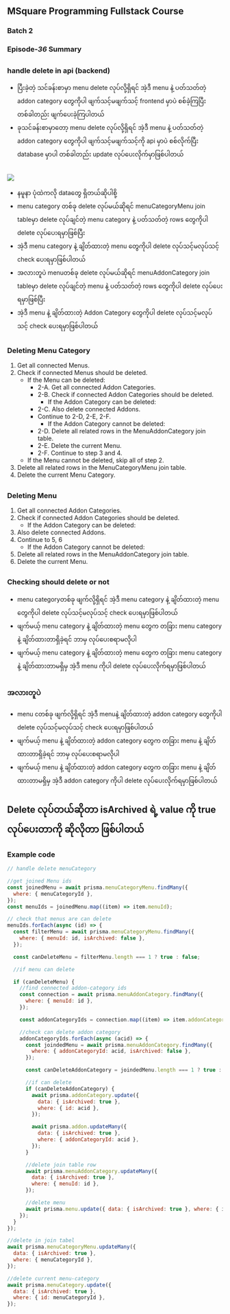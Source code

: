 ## MSquare Programming Fullstack Course

### Batch 2

### Episode-_36_ Summary

##

### handle delete in api (backend)

- ပြီးခဲ့တဲ့ သင်ခန်းစာမှာ menu delete လုပ်လို့ရှိရင် အဲ့ဒီ menu နဲ့ ပတ်သတ်တဲ့ addon category တွေကိုပါ ဖျက်သင့်မဖျက်သင့် frontend မှာပဲ စစ်ခဲ့ကြပြီး တစ်ခါတည်း ဖျက်ပေးခဲ့ကြပါတယ်
- ခုသင်ခန်းစာမှာတော့ menu delete လုပ်လို့ရှိရင် အဲ့ဒီ menu နဲ့ ပတ်သတ်တဲ့ addon category တွေကိုပါ ဖျက်သင့်မဖျက်သင့်ကို api မှာပဲ စစ်လိုက်ပြီး database မှာပါ တစ်ခါတည်း update လုပ်ပေးလိုက်မှာဖြစ်ပါတယ်

##

![](https://cdn.discordapp.com/attachments/1146496852087287898/1169278744213602345/image.png?ex=6554d2b0&is=65425db0&hm=c39e1841abad2157bbe89ca51c2b8b9a04448ad3999ad6e3d22ef4751edf1773&)

- နမူနာ ပုံထဲကလို dataတွေ ရှိတယ်ဆိုပါစို့
- menu category တစ်ခု delete လုပ်မယ်ဆိုရင် menuCategoryMenu join tableမှာ delete လုပ်ချင်တဲ့ menu category နဲ့ ပတ်သတ်တဲ့ rows တွေကိုပါ delete လုပ်ပေးရမှာဖြစ်ပြီး
- အဲ့ဒီ menu category နဲ့ ချိတ်ထားတဲ့ menu တွေကိုပါ delete လုပ်သင့်မလုပ်သင့် check ပေးရမှာဖြစ်ပါတယ်
- အလားတူပဲ menuတစ်ခု delete လုပ်မယ်ဆိုရင် menuAddonCategory join tableမှာ delete လုပ်ချင်တဲ့ menu နဲ့ ပတ်သတ်တဲ့ rows တွေကိုပါ delete လုပ်ပေးရမှာဖြစ်ပြီး
- အဲ့ဒီ menu နဲ့ ချိတ်ထားတဲ့ Addon Category တွေကိုပါ delete လုပ်သင့်မလုပ်သင့် check ပေးရမှာဖြစ်ပါတယ်
  ##

### Deleting Menu Category

1. Get all connected Menus.
2. Check if connected Menus should be deleted.
   - If the Menu can be deleted:
     - 2-A. Get all connected Addon Categories.
     - 2-B. Check if connected Addon Categories should be deleted.
       - If the Addon Category can be deleted:
     - 2-C. Also delete connected Addons.
     - Continue to 2-D, 2-E, 2-F.
       - If the Addon Category cannot be deleted:
     - 2-D. Delete all related rows in the MenuAddonCategory join table.
     - 2-E. Delete the current Menu.
     - 2-F. Continue to step 3 and 4.
   - If the Menu cannot be deleted, skip all of step 2.
3. Delete all related rows in the MenuCategoryMenu join table.
4. Delete the current Menu Category.

##

### Deleting Menu

1. Get all connected Addon Categories.
2. Check if connected Addon Categories should be deleted.
   - If the Addon Category can be deleted:
3. Also delete connected Addons.
4. Continue to 5, 6
   - If the Addon Category cannot be deleted:
5. Delete all related rows in the MenuAddonCategory join table.
6. Delete the current Menu.

##

### Checking should delete or not

- menu categoryတစ်ခု ဖျက်လို့ရှိရင် အဲ့ဒီ menu category နဲ့ ချိတ်ထားတဲ့ menu တွေကိုပါ delete လုပ်သင့်မလုပ်သင့် check ပေးရမှာဖြစ်ပါတယ်
- ဖျက်မယ့် menu category နဲ့ ချိတ်ထားတဲ့ menu တွေက တခြား menu category နဲ့ ချိတ်ထားတာရှိခဲ့ရင် ဘာမှ လုပ်ပေးစရာမလိုပါ
- ဖျက်မယ့် menu category နဲ့ ချိတ်ထားတဲ့ menu တွေက တခြား menu category နဲ့ ချိတ်ထားတာမရှိမှ အဲ့ဒီ menu ကိုပါ delete လုပ်ပေးလိုက်ရမှာဖြစ်ပါတယ်

##

### အလားတူပဲ

- menu cတစ်ခု ဖျက်လို့ရှိရင် အဲ့ဒီ menuနဲ့ ချိတ်ထားတဲ့ addon category တွေကိုပါ delete လုပ်သင့်မလုပ်သင့် check ပေးရမှာဖြစ်ပါတယ်
- ဖျက်မယ့် menu နဲ့ ချိတ်ထားတဲ့ addon category တွေက တခြား menu နဲ့ ချိတ်ထားတာရှိခဲ့ရင် ဘာမှ လုပ်ပေးစရာမလိုပါ
- ဖျက်မယ့် menu နဲ့ ချိတ်ထားတဲ့ addon category တွေက တခြား menu နဲ့ ချိတ်ထားတာမရှိမှ အဲ့ဒီ addon category ကိုပါ delete လုပ်ပေးလိုက်ရမှာဖြစ်ပါတယ်

## Delete လုပ်တယ်ဆိုတာ isArchived ရဲ့ value ကို true လုပ်ပေးတာကို ဆိုလိုတာ ဖြစ်ပါတယ်

### Example code

```js
// handle delete menuCategory

//get joined Menu ids
const joinedMenu = await prisma.menuCategoryMenu.findMany({
  where: { menuCategoryId },
});
const menuIds = joinedMenu.map((item) => item.menuId);

// check that menus are can delete
menuIds.forEach(async (id) => {
  const filterMenu = await prisma.menuCategoryMenu.findMany({
    where: { menuId: id, isArchived: false },
  });

  const canDeleteMenu = filterMenu.length === 1 ? true : false;

  //if menu can delete

  if (canDeleteMenu) {
    //find connected addon-category ids
    const connection = await prisma.menuAddonCategory.findMany({
      where: { menuId: id },
    });

    const addonCategoryIds = connection.map((item) => item.addonCategoryId);

    //check can delete addon category
    addonCategoryIds.forEach(async (acid) => {
      const joindedMenu = await prisma.menuAddonCategory.findMany({
        where: { addonCategoryId: acid, isArchived: false },
      });

      const canDeleteAddonCategory = joindedMenu.length === 1 ? true : false;

      //if can delete
      if (canDeleteAddonCategory) {
        await prisma.addonCategory.update({
          data: { isArchived: true },
          where: { id: acid },
        });

        await prisma.addon.updateMany({
          data: { isArchived: true },
          where: { addonCategoryId: acid },
        });
      }

      //delete join table row
      await prisma.menuAddonCategory.updateMany({
        data: { isArchived: true },
        where: { menuId: id },
      });

      //delete menu
      await prisma.menu.update({ data: { isArchived: true }, where: { id } });
    });
  }
});

//delete in join tabel
await prisma.menuCategoryMenu.updateMany({
  data: { isArchived: true },
  where: { menuCategoryId },
});

//delete current menu-category
await prisma.menuCategory.update({
  data: { isArchived: true },
  where: { id: menuCategoryId },
});
```
